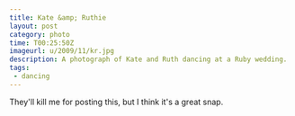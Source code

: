 ```yaml
---
title: Kate &amp; Ruthie
layout: post
category: photo
time: T00:25:50Z
imageurl: u/2009/11/kr.jpg
description: A photograph of Kate and Ruth dancing at a Ruby wedding.
tags:
 - dancing
---
```

They'll kill me for posting this, but I think it's a great snap.